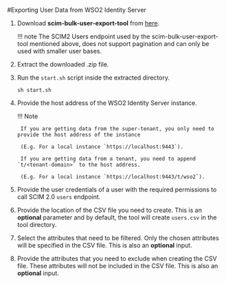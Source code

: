 #Exporting User Data from WSO2 Identity Server

1. Download **scim-bulk-user-export-tool** from [here](https://maven.wso2.org/nexus/content/groups/public/org/wso2/samples/is/scim.bulk.user.export.tool/4.3.2/scim.bulk.user.export.tool-4.3.2.zip).
    
    !!! note 
        The SCIM2 Users endpoint used by the scim-bulk-user-export-tool mentioned above, does not support pagination and can only be used with smaller user bases.
        
3. Extract the downloaded .zip file.
4. Run the `start.sh` script inside the extracted directory.

    `sh start.sh`

4. Provide the host address of the WSO2 Identity Server instance.

    !!! Note
        
        If you are getting data from the super-tenant, you only need to provide the host address of the instance 
        
        (E.g. For a local instance `https://localhost:9443`). 
        
        If you are getting data from a tenant, you need to append `t/<tenant-domain>` to the host address. 
        
        (E.g. For a local instance `https://localhost:9443/t/wso2`).
    
5. Provide the user credentials of a user with the required permissions to call SCIM 2.0 `users` endpoint.
6. Provide the location of the CSV file you need to create. This is an **optional** parameter and by default, 
the tool will create `users.csv` in the tool directory.
7. Select the attributes that need to be filtered. Only the chosen attributes will be specified in the CSV file.
This is also an **optional** input.
8. Provide the attributes that you need to exclude when creating the CSV file. These attributes will not be included in 
the CSV file. This is also an **optional** input.
